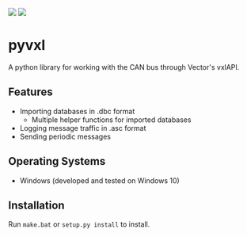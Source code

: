 [![](http://img.shields.io/pypi/v/pyvxl.svg)](https://pypi.python.org/pypi/pyvxl) [![](http://img.shields.io/badge/license-MIT-green.svg)](https://github.com/cmcerove/pyvxl/blob/develop/LICENSE)

# pyvxl
A python library for working with the CAN bus through Vector's vxlAPI.

## Features
- Importing databases in .dbc format
    - Multiple helper functions for imported databases
- Logging message traffic in .asc format
- Sending periodic messages

## Operating Systems
- Windows (developed and tested on Windows 10)

## Installation
Run `make.bat` or `setup.py install` to install.